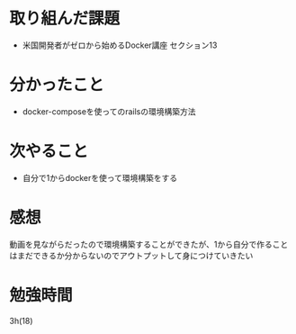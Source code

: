 # 取り組んだ課題
- 米国開発者がゼロから始めるDocker講座 セクション13
# 分かったこと
- docker-composeを使ってのrailsの環境構築方法
# 次やること
- 自分で1からdockerを使って環境構築をする
# 感想
動画を見ながらだったので環境構築することができたが、1から自分で作ることはまだできるか分からないのでアウトプットして身につけていきたい
# 勉強時間
3h(18)